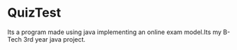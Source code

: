 # QuizTest
Its a  program made using java implementing an online exam model.Its my B-Tech 3rd year java project.
